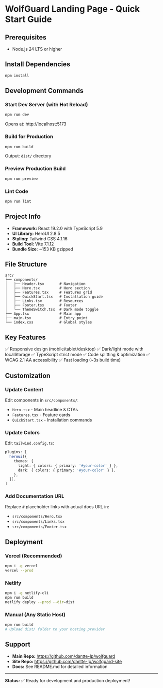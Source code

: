 # WolfGuard Landing Page - Quick Start Guide

## Prerequisites

- Node.js 24 LTS or higher

## Install Dependencies

```bash
npm install
```

## Development Commands

### Start Dev Server (with Hot Reload)

```bash
npm run dev
```

Opens at: http://localhost:5173

### Build for Production

```bash
npm run build
```

Output: `dist/` directory

### Preview Production Build

```bash
npm run preview
```

### Lint Code

```bash
npm run lint
```

## Project Info

- **Framework:** React 19.2.0 with TypeScript 5.9
- **UI Library:** HeroUI 2.8.5
- **Styling:** Tailwind CSS 4.1.16
- **Build Tool:** Vite 7.1.12
- **Bundle Size:** ~153 KB gzipped

## File Structure

```
src/
├── components/
│   ├── Header.tsx       # Navigation
│   ├── Hero.tsx         # Hero section
│   ├── Features.tsx     # Features grid
│   ├── QuickStart.tsx   # Installation guide
│   ├── Links.tsx        # Resources
│   ├── Footer.tsx       # Footer
│   └── ThemeSwitch.tsx  # Dark mode toggle
├── App.tsx              # Main app
├── main.tsx             # Entry point
└── index.css            # Global styles
```

## Key Features

✅ Responsive design (mobile/tablet/desktop)
✅ Dark/light mode with localStorage
✅ TypeScript strict mode
✅ Code splitting & optimization
✅ WCAG 2.1 AA accessibility
✅ Fast loading (~3s build time)

## Customization

### Update Content

Edit components in `src/components/`:

- `Hero.tsx` - Main headline & CTAs
- `Features.tsx` - Feature cards
- `QuickStart.tsx` - Installation commands

### Update Colors

Edit `tailwind.config.ts`:

```typescript
plugins: [
  heroui({
    themes: {
      light: { colors: { primary: '#your-color' } },
      dark: { colors: { primary: '#your-color' } },
    },
  }),
]
```

### Add Documentation URL

Replace `#` placeholder links with actual docs URL in:

- `src/components/Hero.tsx`
- `src/components/Links.tsx`
- `src/components/Footer.tsx`

## Deployment

### Vercel (Recommended)

```bash
npm i -g vercel
vercel --prod
```

### Netlify

```bash
npm i -g netlify-cli
npm run build
netlify deploy --prod --dir=dist
```

### Manual (Any Static Host)

```bash
npm run build
# Upload dist/ folder to your hosting provider
```

## Support

- **Main Repo:** https://github.com/dantte-lp/wolfguard
- **Site Repo:** https://github.com/dantte-lp/wolfguard-site
- **Docs:** See README.md for detailed information

---

**Status:** ✅ Ready for development and production deployment!

